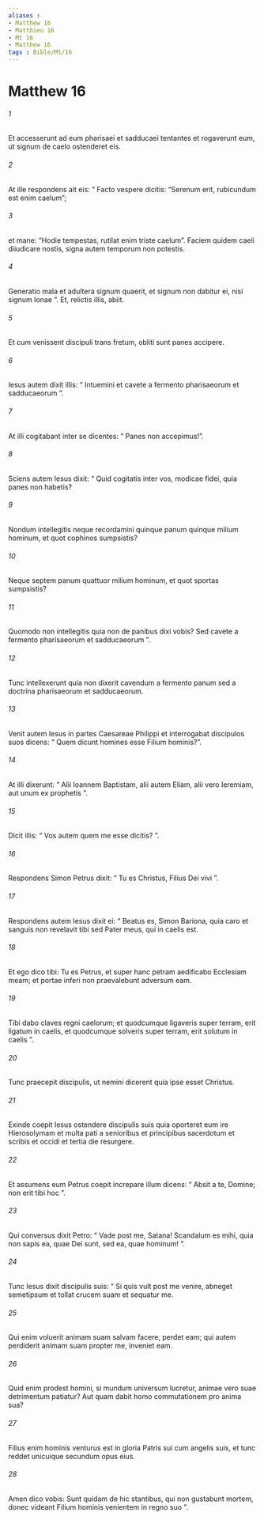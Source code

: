 ```yaml
---
aliases : 
- Matthew 16
- Matthieu 16
- Mt 16
- Matthew 16
tags : Bible/Mt/16
---
```


# Matthew 16

###### 1
Et accesserunt ad eum pharisaei et sadducaei tentantes et rogaverunt eum, ut signum de caelo ostenderet eis. 
###### 2
At ille respondens ait eis: “ Facto vespere dicitis: “Serenum erit, rubicundum est enim caelum”; 
###### 3
et mane: “Hodie tempestas, rutilat enim triste caelum”. Faciem quidem caeli diiudicare nostis, signa autem temporum non potestis. 
###### 4
Generatio mala et adultera signum quaerit, et signum non dabitur ei, nisi signum Ionae ”. Et, relictis illis, abiit.
###### 5
Et cum venissent discipuli trans fretum, obliti sunt panes accipere. 
###### 6
Iesus autem dixit illis: “ Intuemini et cavete a fermento pharisaeorum et sadducaeorum ”. 
###### 7
At illi cogitabant inter se dicentes: “ Panes non accepimus!”. 
###### 8
Sciens autem Iesus dixit: “ Quid cogitatis inter vos, modicae fidei, quia panes non habetis? 
###### 9
Nondum intellegitis neque recordamini quinque panum quinque milium hominum, et quot cophinos sumpsistis? 
###### 10
Neque septem panum quattuor milium hominum, et quot sportas sumpsistis? 
###### 11
Quomodo non intellegitis quia non de panibus dixi vobis? Sed cavete a fermento pharisaeorum et sadducaeorum ”. 
###### 12
Tunc intellexerunt quia non dixerit cavendum a fermento panum sed a doctrina pharisaeorum et sadducaeorum.
###### 13
Venit autem Iesus in partes Caesareae Philippi et interrogabat discipulos suos dicens: “ Quem dicunt homines esse Filium hominis?”. 
###### 14
At illi dixerunt: “ Alii Ioannem Baptistam, alii autem Eliam, alii vero Ieremiam, aut unum ex prophetis ”. 
###### 15
Dicit illis: “ Vos autem quem me esse dicitis? ”. 
###### 16
Respondens Simon Petrus dixit: “ Tu es Christus, Filius Dei vivi ”. 
###### 17
Respondens autem Iesus dixit ei: “ Beatus es, Simon Bariona, quia caro et sanguis non revelavit tibi sed Pater meus, qui in caelis est. 
###### 18
Et ego dico tibi: Tu es Petrus, et super hanc petram aedificabo Ecclesiam meam; et portae inferi non praevalebunt adversum eam. 
###### 19
Tibi dabo claves regni caelorum; et quodcumque ligaveris super terram, erit ligatum in caelis, et quodcumque solveris super terram, erit solutum in caelis ”. 
###### 20
Tunc praecepit discipulis, ut nemini dicerent quia ipse esset Christus.
###### 21
Exinde coepit Iesus ostendere discipulis suis quia oporteret eum ire Hierosolymam et multa pati a senioribus et principibus sacerdotum et scribis et occidi et tertia die resurgere. 
###### 22
Et assumens eum Petrus coepit increpare illum dicens: “ Absit a te, Domine; non erit tibi hoc ”. 
###### 23
Qui conversus dixit Petro: “ Vade post me, Satana! Scandalum es mihi, quia non sapis ea, quae Dei sunt, sed ea, quae hominum! ”.
###### 24
Tunc Iesus dixit discipulis suis: “ Si quis vult post me venire, abneget semetipsum et tollat crucem suam et sequatur me. 
###### 25
Qui enim voluerit animam suam salvam facere, perdet eam; qui autem perdiderit animam suam propter me, inveniet eam. 
###### 26
Quid enim prodest homini, si mundum universum lucretur, animae vero suae detrimentum patiatur? Aut quam dabit homo commutationem pro anima sua? 
###### 27
Filius enim hominis venturus est in gloria Patris sui cum angelis suis, et tunc reddet unicuique secundum opus eius. 
###### 28
Amen dico vobis: Sunt quidam de hic stantibus, qui non gustabunt mortem, donec videant Filium hominis venientem in regno suo ”.
